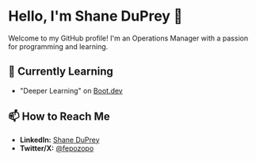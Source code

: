 # Hello, I'm Shane DuPrey 👋

Welcome to my GitHub profile! I'm an Operations Manager with a passion for programming and learning.

## 🌱 Currently Learning

- "Deeper Learning" on [Boot.dev](https://www.boot.dev)

## 📫 How to Reach Me

- **LinkedIn:** [Shane DuPrey](https://www.linkedin.com/in/shane-duprey)
- **Twitter/X:** [@fepozopo](https://x.com/fepozopo)
